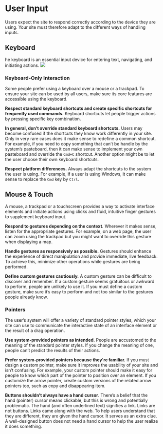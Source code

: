 # User Input
Users expect the site to respond correctly according to the device they are using. Your site must therefore adapt to the different ways of handling inputs.

## Keyboard
he keyboard is an essential input device for entering text, navigating, and initiating actions.
![](https://developer.apple.com/design/human-interface-guidelines/macos/images/keyboard_2x.png)
### Keyboard-Only Interaction
Some people prefer using a keyboard over a mouse or a trackpad. To ensure your site can be used by all users, make sure its core features are accessible using the keyboard.

**Respect standard keyboard shortcuts and create specific shortcuts for frequently used commands.** Keyboard shortcuts let people trigger actions by pressing specific key combination.

**In general, don’t override standard keyboard shortcuts.** Users may become confused if the shortcuts they know work differently in your site. Only in very rare cases does it make sense to redefine a common shortcut. For example, if you need to copy something that can’t be handle by the system’s pasteboard, then it can make sense to implement your own pasteboard and override the `Cmd+C` shortcut. Another option might be to let the user choose their own keyboard shortcuts.

**Respect platform differences.** Always adapt the shortcuts to the system the user is using. For example, if a user is using Windows, it can make sense to replace the `Cmd` key by `Ctrl`.

## Mouse & Touch
A mouse, a trackpad or a touchscreen provides a way to activate interface elements and initiate actions using clicks and fluid, intuitive finger gestures to supplement keyboard input.

**Respond to gestures depending on the context.** Wherever it makes sense, listen for the appropriate gestures. For example, on a web page, the user can zoom using the trackpad but you might want to override this gesture when displaying a map.

**Handle gestures as responsively as possible.** Gestures should enhance the experience of direct manipulation and provide immediate, live feedback. To achieve this, minimize other operations while gestures are being performed.

**Define custom gestures cautiously.** A custom gesture can be difficult to discover and remember. If a custom gesture seems gratuitous or awkward to perform, people are unlikely to use it. If you must define a custom gesture, make sure it’s easy to perform and not too similar to the gestures people already know.

### Pointers
The user’s system will offer a variety of standard pointer styles, which your site can use to communicate the interactive state of an interface element or the result of a drag operation.

**Use system-provided pointers as intended.** People are accustomed to the meaning of the standard pointer styles. If you change the meaning of one, people can’t predict the results of their actions.

**Prefer system-provided pointers because they're familiar.** If you must design a custom pointer, make sure it improves the usability of your site and isn’t confusing. For example, your custom pointer should make it easy for people to know which part of the pointer to position over an element. If you customize the arrow pointer, create custom versions of the related arrow pointers too, such as copy and disappearing item.

**Buttons shouldn’t always have a hand cursor**. There’s a belief that the hand (pointer) cursor means clickable, but this is wrong and potentially problematic. The hand (and often underlined text) signifies a link. Links are not buttons. Links came along with the web. To help users understand that they are different, they are given the hand cursor. It serves as an extra clue. A well-designed button does not need a hand cursor to help the user realize it does something.